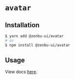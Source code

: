 # `avatar`

## Installation

```sh
$ yarn add @zenbu-ui/avatar
# or
$ npm install @zenbu-ui/avatar
```

## Usage

View docs [here](https://zenbu-ui.com/docs/components/avatar).
